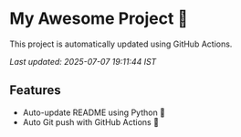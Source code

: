 # My Awesome Project 🚀

This project is automatically updated using GitHub Actions.

_Last updated: 2025-07-07 19:11:44 IST_

## Features
- Auto-update README using Python 🐍
- Auto Git push with GitHub Actions 🤖
